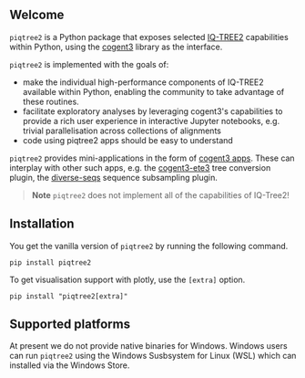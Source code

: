 ## Welcome

`piqtree2` is a Python package that exposes selected [IQ-TREE2](http://www.iqtree.org) capabilities within Python, using the [cogent3](https://cogent3.org) library as the interface.

`piqtree2` is implemented with the goals of:

- make the individual high-performance components of IQ-TREE2 available within Python, enabling the community to take advantage of these routines.
- facilitate exploratory analyses by leveraging cogent3's capabilities to provide a rich user experience in interactive Jupyter notebooks, e.g. trivial parallelisation across collections of alignments
- code using piqtree2 apps should be easy to understand

`piqtree2` provides mini-applications in the form of [cogent3 apps](https://cogent3.org/doc/app/index.html). These can interplay with other such apps, e.g. the [cogent3-ete3](https://pypi.org/project/cogent3-ete3/) tree conversion plugin, the [diverse-seqs](https://pypi.org/project/diverse-seq/) sequence subsampling plugin.

> **Note**
> `piqtree2` does not implement all of the capabilities of IQ-Tree2!

## Installation

You get the vanilla version of `piqtree2` by running the following command.

```
pip install piqtree2
```

To get visualisation support with plotly, use the `[extra]` option.

```
pip install "piqtree2[extra]"
```

## Supported platforms

At present we do not provide native binaries for Windows. Windows users can run `piqtree2` using the Windows Susbsystem for Linux (WSL) which can installed via the Windows Store.
